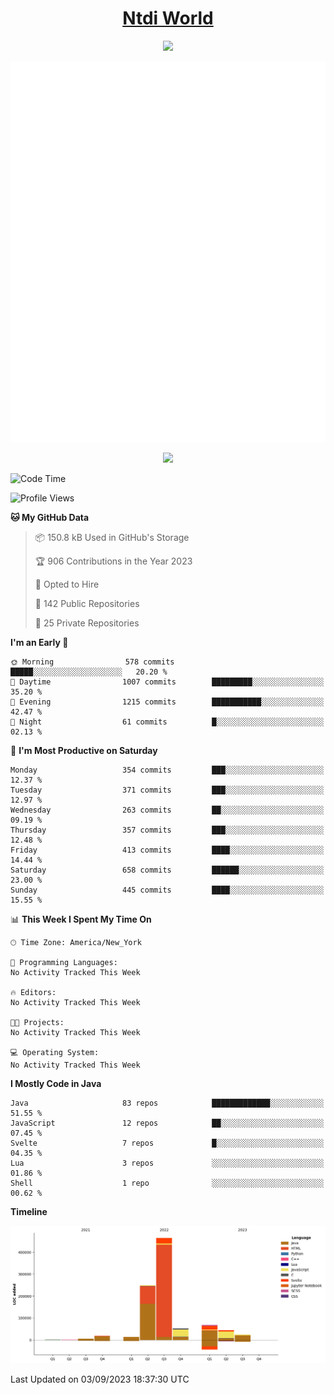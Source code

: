 <h1 align="center"><a href="https://www.ntdi.world">Ntdi World</a></h1>
<p align="center">
  <a href="https://github.com/n-tdi"><img src="https://readme-typing-svg.herokuapp.com?lines=FullStack+Developer;Web+Developer;Open-Source+Enthusiast;Java+Developer;Spigot-API%20Developer;&center=true&width=500&height=50"></a>
</p>

<div align="center">
  <img src="/github-metrics.svg"></img>
  
  <img src="https://komarev.com/ghpvc/?username=n-tdi&color=green"></img>
</div>

<!-- May use later.. idk -->
<!-- <a href="http://www.github.com/n-tdi"><img src="https://github-readme-stats.vercel.app/api?username=n-tdi&show_icons=true&hide=&count_private=true&title_color=0891b2&text_color=ffffff&icon_color=0891b2&bg_color=1c1917&hide_border=true&show_icons=true" alt="n-tdi's GitHub stats" /></a> -->

<!--START_SECTION:waka-->
![Code Time](http://img.shields.io/badge/Code%20Time-289%20hrs%2045%20mins-blue)

![Profile Views](http://img.shields.io/badge/Profile%20Views-29-blue)

**🐱 My GitHub Data** 

> 📦 150.8 kB Used in GitHub's Storage 
 > 
> 🏆 906 Contributions in the Year 2023
 > 
> 💼 Opted to Hire
 > 
> 📜 142 Public Repositories 
 > 
> 🔑 25 Private Repositories 
 > 
**I'm an Early 🐤** 

```text
🌞 Morning                578 commits         █████░░░░░░░░░░░░░░░░░░░░   20.20 % 
🌆 Daytime                1007 commits        █████████░░░░░░░░░░░░░░░░   35.20 % 
🌃 Evening                1215 commits        ███████████░░░░░░░░░░░░░░   42.47 % 
🌙 Night                  61 commits          █░░░░░░░░░░░░░░░░░░░░░░░░   02.13 % 
```
📅 **I'm Most Productive on Saturday** 

```text
Monday                   354 commits         ███░░░░░░░░░░░░░░░░░░░░░░   12.37 % 
Tuesday                  371 commits         ███░░░░░░░░░░░░░░░░░░░░░░   12.97 % 
Wednesday                263 commits         ██░░░░░░░░░░░░░░░░░░░░░░░   09.19 % 
Thursday                 357 commits         ███░░░░░░░░░░░░░░░░░░░░░░   12.48 % 
Friday                   413 commits         ████░░░░░░░░░░░░░░░░░░░░░   14.44 % 
Saturday                 658 commits         ██████░░░░░░░░░░░░░░░░░░░   23.00 % 
Sunday                   445 commits         ████░░░░░░░░░░░░░░░░░░░░░   15.55 % 
```


📊 **This Week I Spent My Time On** 

```text
🕑︎ Time Zone: America/New_York

💬 Programming Languages: 
No Activity Tracked This Week

🔥 Editors: 
No Activity Tracked This Week

🐱‍💻 Projects: 
No Activity Tracked This Week

💻 Operating System: 
No Activity Tracked This Week
```

**I Mostly Code in Java** 

```text
Java                     83 repos            █████████████░░░░░░░░░░░░   51.55 % 
JavaScript               12 repos            ██░░░░░░░░░░░░░░░░░░░░░░░   07.45 % 
Svelte                   7 repos             █░░░░░░░░░░░░░░░░░░░░░░░░   04.35 % 
Lua                      3 repos             ░░░░░░░░░░░░░░░░░░░░░░░░░   01.86 % 
Shell                    1 repo              ░░░░░░░░░░░░░░░░░░░░░░░░░   00.62 % 
```



**Timeline**

![Lines of Code chart](https://raw.githubusercontent.com/n-tdi/n-tdi/main/assets/bar_graph.png)


 Last Updated on 03/09/2023 18:37:30 UTC
<!--END_SECTION:waka-->
